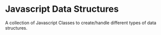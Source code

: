# Javascript Data Structures

A collection of Javascript Classes to create/handle different types of data structures.
